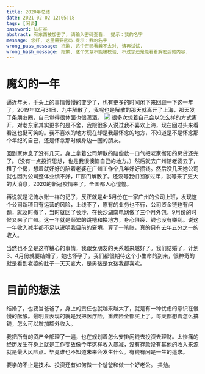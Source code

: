 ```yaml
---
title: 2020年总结
date: 2021-02-02 12:05:18
tags: [闲谈]
password: 陆征祥
abstract: 有东西被加密了, 请输入密码查看.  提示：我的名字
message: 您好, 这里需要密码.提示：我的名字
wrong_pass_message: 抱歉, 这个密码看着不太对, 请再试试.
wrong_hash_message: 抱歉, 这个文章不能被校验, 不过您还是能看看解密后的内容.
---
```


# 魔幻的一年
逼近年关，手头上的事情慢慢的变少了，也有更多的时间闲下来回顾一下这一年了，2019年12月31日，九牛解散了，我呢也是解散的那天就离开了上海，那天发了条朋友圈，自己觉得很体面也很潇洒。
![](/img/闲谈/20210202/1.jpg)
很多次想着自己会以怎么样的方式离开，对老东家其实更多的是不舍，我跟很多人说过我不喜欢上海，现在回过头来看看这也挺可笑的。我不喜欢的地方现在却是我最怀念的地方，不知道是不是怀念那个年纪的自己，还是怀念那时候身边一圈的朋友。

回到家休息了没有几天，身上拿着公司解散的赔偿款一口气把老家衡阳的房贷还完了。（没有一点投资思想，也是我很懊恼自己的地方。）然后就去广州陪老婆去了，租了个房，想着就好好的陪着老婆在广州工作个几年好好攒钱。然后没几天她公司就也因为公司整体业绩不好，IT部门解散了。还没等我们回家过年，就等来了更大的大消息，2020的新冠疫情来了。全国都人心惶惶。

再说就是记流水账一样的记了，反正就是4-5月份在一家广州的公司上班，发现这个公司新项目有运营的风险，上线不了，原有的业务也不行，公司资金链也有问题，就及时撤了，当时就回了长沙，在长沙湖南电网做了三个月外包，9月份的时候又来了广州。这一年就是频繁的跳槽和换地方，身心俱疲，钱也没有赚到。说这一年收入减半都不足以说明我目前的窘境，算了一笔账，真的只有去年五分之一的收入。

当然也不全是这样糟心的事情，我跟女朋友的关系越来越好了。我们结婚了，计划3、4月份就要结婚了，她也怀孕了，我们都很期待这个小生命的到来，很神奇的就是看到老婆的肚子一天天变大，是男孩是女孩我都喜欢。

# 目前的想法
结婚了，也要当爸爸了，身上的责任也就越来越大了，就是有一种忧虑的意识在慢慢的酝酿。最明显表现的就是我把医疗险，重疾险全都买上了。每天都想着怎么搞钱，怎么可以增加额外收入。

我把所有的资产全部理了一遍，也在规划着怎么安排闲钱去投资去理财。太惨痛的经历发生在身上就是工作变故像今年这样收入暴减，没有存款没有其他的收入来源就是最大风险点。毕竟谁也不知道未来会发生什么。有钱有闲是一生的追求。

要学的不止是技术、投资还有如何做一个爸爸和做一个好老公。 共勉。



